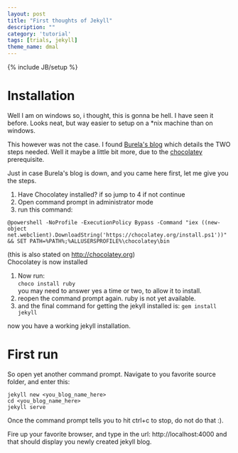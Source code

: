 ```yaml
---
layout: post
title: "First thoughts of Jekyll"
description: ""
category: 'tutorial'
tags: [trials, jekyll]
theme_name: dmal
---
```

{% include JB/setup %}
# Installation
Well I am on windows so, i thought, this is gonna be hell. I have seen it before. Looks neat, but way easier to setup on a *nix machine than on windows.

This however was not the case. I found [Burela's blog](https://davidburela.wordpress.com/2015/11/28/easily-install-jekyll-on-windows-with-3-command-prompt-entries-and-chocolatey/) which details the TWO steps needed.
Well it maybe a little bit more, due to the [chocolatey](http://www.chocolatey.org) prerequisite.

Just in case Burela's blog is down, and you came here first, let me give you the steps.

1. Have Chocolatey installed? if so jump to 4 if not continue
1. Open command prompt in administrator mode
1. run this command:  
```
@powershell -NoProfile -ExecutionPolicy Bypass -Command "iex ((new-object net.webclient).DownloadString('https://chocolatey.org/install.ps1'))" && SET PATH=%PATH%;%ALLUSERSPROFILE%\chocolatey\bin
```
   (this is also stated on <http://chocolatey.org>)  
   Chocolatey is now installed
1. Now run:  
```choco install ruby```  
you may need to answer yes a time or two, to allow it to install.
1. reopen the command prompt again. ruby is not yet available.
1. and the final command for getting the jekyll installed is: ```gem install jekyll```

now you have a working jekyll installation.

# First run
So open yet another command prompt. Navigate to you favorite source folder, and enter this:

```
jekyll new <you_blog_name_here>
cd <you_blog_name_here>
jekyll serve
```

Once the command prompt tells you to hit ctrl+c to stop, do not do that :).

Fire up your favorite browser, and type in the url: http://localhost:4000 and that should display you newly created jekyll blog.
